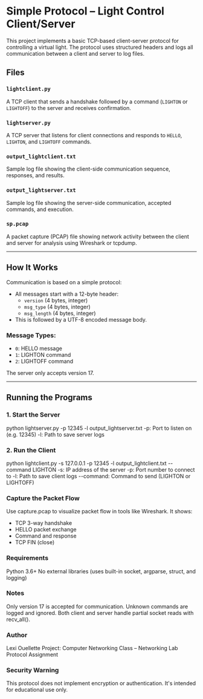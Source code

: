 # Simple Protocol – Light Control Client/Server

This project implements a basic TCP-based client-server protocol for controlling a virtual light. The protocol uses structured headers and logs all communication between a client and server to log files.

## Files

### `lightclient.py`
A TCP client that sends a handshake followed by a command (`LIGHTON` or `LIGHTOFF`) to the server and receives confirmation.

### `lightserver.py`
A TCP server that listens for client connections and responds to `HELLO`, `LIGHTON`, and `LIGHTOFF` commands.

### `output_lightclient.txt`
Sample log file showing the client-side communication sequence, responses, and results.

### `output_lightserver.txt`
Sample log file showing the server-side communication, accepted commands, and execution.

### `sp.pcap` 
A packet capture (PCAP) file showing network activity between the client and server for analysis using Wireshark or tcpdump.

---

## How It Works

Communication is based on a simple protocol:
- All messages start with a 12-byte header:
  - `version` (4 bytes, integer)
  - `msg_type` (4 bytes, integer)
  - `msg_length` (4 bytes, integer)
- This is followed by a UTF-8 encoded message body.

### Message Types:
- `0`: HELLO message
- `1`: LIGHTON command
- `2`: LIGHTOFF command

The server only accepts version 17.

---

## Running the Programs
### 1. Start the Server
python lightserver.py -p 12345 -l output_lightserver.txt
-p: Port to listen on (e.g. 12345)
-l: Path to save server logs

### 2. Run the Client
python lightclient.py -s 127.0.0.1 -p 12345 -l output_lightclient.txt --command LIGHTON
-s: IP address of the server
-p: Port number to connect to
-l: Path to save client logs
--command: Command to send (LIGHTON or LIGHTOFF)

### Capture the Packet Flow
Use capture.pcap to visualize packet flow in tools like Wireshark. It shows:
- TCP 3-way handshake
- HELLO packet exchange
- Command and response
- TCP FIN (close)

### Requirements
Python 3.6+
No external libraries (uses built-in socket, argparse, struct, and logging)

### Notes
Only version 17 is accepted for communication.
Unknown commands are logged and ignored.
Both client and server handle partial socket reads with recv_all().

### Author
Lexi Ouellette
Project: Computer Networking Class – Networking Lab Protocol Assignment 

### Security Warning
This protocol does not implement encryption or authentication. It's intended for educational use only.
